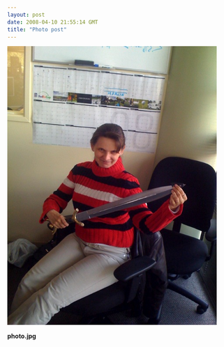 ```yaml
---
layout: post
date: 2008-04-10 21:55:14 GMT
title: "Photo post"
---
```

![travisj](/images/57aed8856f35a38666881ffafc61bb849ed4507c9805d259877383ca4d26f14a.jpg)

<b>photo.jpg</b>